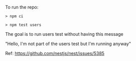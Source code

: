 To run the repo:

```
> npm ci

> npm test users
```
The goal is to run users test without having this message

"Hello, I'm not part of the users test but I'm running anyway"

Ref: https://github.com/nestjs/nest/issues/5385
